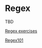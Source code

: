 # Regex

TBD

[Regex exercises](https://regexone.com/lesson/letters_and_digits?)

[Regex101](https://regex101.com/)
